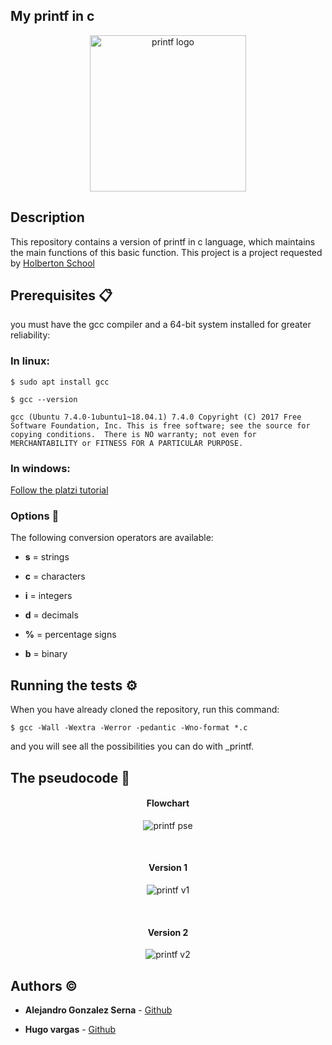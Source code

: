 ## My printf in c

<p align="center"><img width="250" src="https://i.ibb.co/C6kH9Bd/Sin-t-tulo-1.png" alt="printf logo"></a></p>

## Description

This repository contains a version of printf in c language, which maintains the main functions of this basic function. This project is a project requested by [Holberton School](https://www.holbertonschool.com/)


## Prerequisites 📋

you must have the gcc compiler and a 64-bit system installed for greater reliability:

### In linux:

`$ sudo apt install gcc`

`$ gcc --version`

`gcc (Ubuntu 7.4.0-1ubuntu1~18.04.1) 7.4.0
Copyright (C) 2017 Free Software Foundation, Inc.
This is free software; see the source for copying conditions.  There is NO
warranty; not even for MERCHANTABILITY or FITNESS FOR A PARTICULAR PURPOSE.`

### In windows:

[Follow the platzi tutorial](https://platzi.com/tutoriales/1469-algoritmos/1901-como-instalar-gcc-para-compilar-programas-en-c-desde-la-consola-en-windows/)


### Options :mag_right:

The following conversion operators are available:

- **s** = strings

- **c** = characters

- **i** = integers

- **d** = decimals

- **%** = percentage signs

- **b** = binary

## Running the tests ⚙️

When you have already cloned the repository, run this command:

`$ gcc -Wall -Wextra -Werror -pedantic -Wno-format *.c`

and you will see all the possibilities you can do with _printf.


## The pseudocode :pencil:

<h4 align="center">Flowchart</h4>

<p align="center"><img src="https://i.ibb.co/6NcnNJJ/Diagrama-en-blanco.png" alt="printf pse"></a></p>
<br>
<h4 align="center">Version 1</h4>
<p align="center"><img src="https://i.ibb.co/F7WD9DB/Whats-App-Image-2019-07-30-at-5-05-30-PM.jpg" alt="printf v1"></a></p>
<br>
<h4 align="center">Version 2</h4>
<p align="center"><img src="https://i.ibb.co/yRLVZpW/Whats-App-Image-2019-07-30-at-5-05-29-PM.jpg" alt="printf v2"></a></p>

## Authors :copyright:

* **Alejandro Gonzalez Serna** - [Github](https://github.com/alejogonza/)

* **Hugo vargas** - [Github](https://github.com/vargas88hugo)

